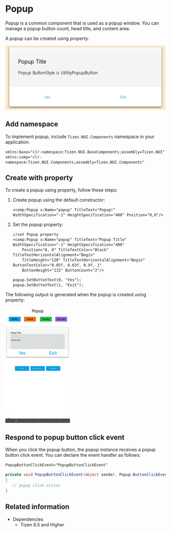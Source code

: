 # Popup
Popup is a common component that is used as a popup window. You can manage a popup button count, head title, and content area.

A popup can be created using property.

![PopupProperty](./media/PopupProperty.png)

## Add namespace
To implement popup, include `Tizen.NUI.Components` namespace in your application:

```xaml
xmlns:base="clr-namespace:Tizen.NUI.BaseComponents;assembly=Tizen.NUI"
xmlns:comp="clr-namespace:Tizen.NUI.Components;assembly=Tizen.NUI.Components"
```

## Create with property

To create a popup using property, follow these steps:

1. Create popup using the default constructor:

    ```xaml
    <comp:Popup x:Name="popup" TitleText="Popup!" WidthSpecification="-1" HeightSpecification="400" Position="0,0"/>
    ```

2. Set the popup property:

    ```xaml
    //set Popup property
    <comp:Popup x:Name="popup" TitleText="Popup Title" WidthSpecification="-1" HeightSpecification="400"
        Position="0, 0" TitleTextColor="Black" TitleTextHorizontalAlignment="Begin"
        TitleHeight="120" TitleTextHorizontalAlignment="Begin" ButtonTextColor="0.05f, 0.63f, 0.9f, 1"
        ButtonHeight="132" ButtonCount="2"/>
    ```

    ```xaml
    popup.SetButtonText(0, "Yes");
    popup.SetButtonText(1, "Exit");
    ```

The following output is generated when the popup is created using property:

![PopupProperty](../media/Popup.png)

## Respond to popup button click event
When you click the popup button, the popup instance receives a popup button click event.
You can declare the event handler as follows:

```xaml
PopupButtonClickEvent="PopupButtonClickEvent"
```

```csharp
private void PopupButtonClickEvent(object sender, Popup.ButtonClickEventArgs e)
{
   // popup click action
}
```

## Related information
- Dependencies
  -   Tizen 6.5 and Higher

